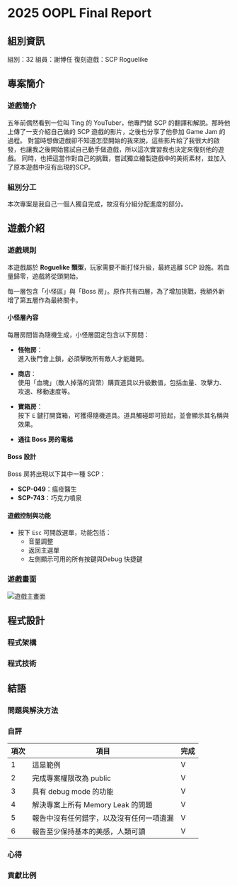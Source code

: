 # 2025 OOPL Final Report

## 組別資訊

組別：32
組員：謝博任
復刻遊戲：SCP Roguelike

## 專案簡介

### 遊戲簡介
五年前偶然看到一位叫 Ting 的 YouTuber，他專門做 SCP 的翻譯和解說。那時他上傳了一支介紹自己做的 SCP 遊戲的影片，之後也分享了他參加 Game Jam 的過程。
對當時想做遊戲卻不知道怎麼開始的我來說，這些影片給了我很大的啟發，也讓我之後開始嘗試自己動手做遊戲，所以這次實習我也決定來復刻他的遊戲。
	同時，也把這當作對自己的挑戰，嘗試獨立繪製遊戲中的美術素材，並加入了原本遊戲中沒有出現的SCP。

### 組別分工
本次專案是我自己一個人獨自完成，故沒有分組分配進度的部分。
## 遊戲介紹

### 遊戲規則
本遊戲屬於 **Roguelike 類型**，玩家需要不斷打怪升級，最終逃離 SCP 設施。若血量歸零，遊戲將從頭開始。

每一層包含「小怪區」與「Boss 房」。原作共有四層，為了增加挑戰，我額外新增了第五層作為最終關卡。

#### 小怪層內容

每層房間皆為隨機生成，小怪層固定包含以下房間：

- **怪物房**：  
  進入後門會上鎖，必須擊敗所有敵人才能離開。
  
- **商店**：  
  使用「血塊」（敵人掉落的貨幣）購買道具以升級數值，包括血量、攻擊力、攻速、移動速度等。
  
- **寶箱房**：  
  按下 `E` 鍵打開寶箱，可獲得隨機道具。道具觸碰即可撿起，並會顯示其名稱與效果。

- **通往 Boss 房的電梯**

#### Boss 設計

Boss 房將出現以下其中一種 SCP：

- **SCP-049**：瘟疫醫生  
- **SCP-743**：巧克力噴泉

#### 遊戲控制與功能

- 按下 `Esc` 可開啟選單，功能包括：
  - 音量調整
  - 返回主選單
  - 左側顯示可用的所有按鍵與Debug 快捷鍵
### 遊戲畫面
![遊戲主畫面](mdimages_/cover.png)
## 程式設計

### 程式架構
### 程式技術

## 結語

### 問題與解決方法
### 自評

| 項次 | 項目                   | 完成 |
|------|------------------------|-------|
| 1    | 這是範例 |  V  |
| 2    | 完成專案權限改為 public |  V  |
| 3    | 具有 debug mode 的功能  |  V  |
| 4    | 解決專案上所有 Memory Leak 的問題  |  V  |
| 5    | 報告中沒有任何錯字，以及沒有任何一項遺漏  |  V  |
| 6    | 報告至少保持基本的美感，人類可讀  |  V  |

### 心得
### 貢獻比例